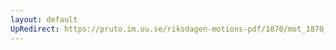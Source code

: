 ```yaml
---
layout: default
UpRedirect: https://pruto.im.uu.se/riksdagen-motions-pdf/1870/mot_1870__ak__254/mot_1870__ak__254-003.pdf
---
```


